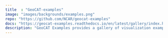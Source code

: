 ```yaml
---
title  : "GeoCAT-examples"
image: "images/backgrounds/examples.png"
repo: "https://github.com/NCAR/geocat-examples"
docs: "https://geocat-examples.readthedocs.io/en/latest/gallery/index.html"
description: "GeoCAT Examples provides a gallery of visualization examples demonstrating how to reproduce plots from NCL Applications scripts with packages in Python.\n\n [Visit the full gallery](https://geocat-examples.readthedocs.io/en/latest/gallery/index.html)."
---
```

